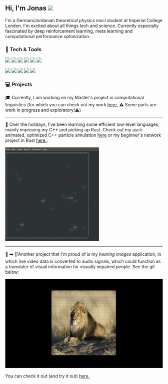 ## Hi, I'm Jonas <img src="https://raw.githubusercontent.com/MartinHeinz/MartinHeinz/master/wave.gif" width="30px">

I'm a German/Jordanian theoretical physics msci student at Imperial College London. I'm excited about all things tech and science. Currently especially fascinated by deep reinforcement learning, meta learning and computational performance optimization.

### :wrench: Tech & Tools

![](https://img.shields.io/badge/lang-python-brightgreen)
![](https://img.shields.io/badge/lang-C++-green)
![](https://img.shields.io/badge/lang-Java-yellowgreen)
![](https://img.shields.io/badge/lang-Rust-yellowgreen)
![](https://img.shields.io/badge/lang-Javascript%20(React)-yellow)
![](https://img.shields.io/badge/lang-Haskell-yellow)

![](https://img.shields.io/badge/Library-Tensorflow%20(Keras)-blue)
![](https://img.shields.io/badge/Library-PyTorch-blue)
![](https://img.shields.io/badge/OS-Linux-blue)
![](https://img.shields.io/badge/Editor-Atom-blue)
![](https://img.shields.io/badge/Tools-git-blue)

### :computer: Projects
:mortar_board: Currently, I am working on my Master's project in computational linguistics (for which you can check out my work [here.](https://github.com/jonas-scholz123/msci-project) :warning: Some parts are work in progress and exploratory!:warning:)

---

:santa: Over the holidays, I've been learning some efficient low-level languages, mainly improving my C++ and picking up Rust. Check out my ascii-animated, optimized C++ particle simulation [here](https://github.com/jonas-scholz123/particle-simulation) or my beginner's network project in Rust [here.](https://github.com/jonas-scholz123/networks_project_rust).

<img src="https://github.com/jonas-scholz123/particle-simulation/blob/master/particles.gif" alt="Particle Animation" width="300">

---

:eyes: :arrow_right: :ear:Another project that I'm proud of is my *hearing images* application, in which live video data is converted to audio signals, which could function as a translater of visual information for visually impaired people. See the gif below:

![Hearing images functionality](hilbert.gif)

You can check it out (and try it out) [here.](https://github.com/jonas-scholz123/hearing-images)


<!--
**jonas-scholz123/jonas-scholz123** is a ✨ _special_ ✨ repository because its `README.md` (this file) appears on your GitHub profile.

Here are some ideas to get you started:

- 🔭 I’m currently working on ...
- 🌱 I’m currently learning ...
- 👯 I’m looking to collaborate on ...
- 🤔 I’m looking for help with ...
- 💬 Ask me about ...
- 📫 How to reach me: ...
- 😄 Pronouns: ...
- ⚡ Fun fact: ...
-->
